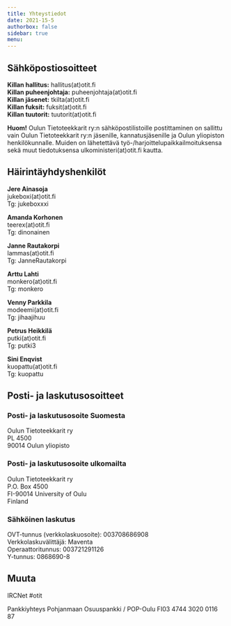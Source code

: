```yaml
---
title: Yhteystiedot
date: 2021-15-5
authorbox: false
sidebar: true
menu:
---
```


## Sähköpostiosoitteet

**Killan hallitus:** hallitus(at)otit.fi  
**Killan puheenjohtaja:** puheenjohtaja(at)otit.fi  
**Killan jäsenet:** tkilta(at)otit.fi  
**Killan fuksit:** fuksit(at)otit.fi  
**Killan tuutorit:** tuutorit(at)otit.fi

**Huom!** Oulun Tietoteekkarit ry:n sähköpostilistoille postittaminen on sallittu vain Oulun Tietoteekkarit ry:n jäsenille, kannatusjäsenille ja Oulun yliopiston henkilökunnalle. Muiden on lähetettävä työ-/harjoittelupaikkailmoituksensa sekä muut tiedotuksensa ulkoministeri(at)otit.fi kautta.

## Häirintäyhdyshenkilöt 

**Jere Ainasoja**  
jukeboxi(at)otit.fi  
Tg: jukeboxxxi  

**Amanda Korhonen**  
teerex(at)otit.fi  
Tg: dinonainen

**Janne Rautakorpi**  
lammas(at)otit.fi  
Tg: JanneRautakorpi  

**Arttu Lahti**  
monkero(at)otit.fi  
Tg: monkero  

**Venny Parkkila**  
modeemi(at)otit.fi  
Tg: jihaajihuu

**Petrus Heikkilä**  
putki(at)otit.fi  
Tg: putki3

**Sini Enqvist**  
kuopattu(at)otit.fi  
Tg: kuopattu

## Posti- ja laskutusosoitteet

### Posti- ja laskutusosoite Suomesta

Oulun Tietoteekkarit ry  
PL 4500  
90014 Oulun yliopisto

### Posti- ja laskutusosoite ulkomailta

Oulun Tietoteekkarit ry  
P.O. Box 4500  
FI-90014 University of Oulu  
Finland

### Sähköinen laskutus

OVT-tunnus (verkkolaskuosoite): 003708686908  
Verkkolaskuvälittäjä: Maventa  
Operaattoritunnus: 003721291126  
Y-tunnus: 0868690-8

## Muuta

IRCNet #otit

Pankkiyhteys Pohjanmaan Osuuspankki / POP-Oulu FI03 4744 3020 0116 87
